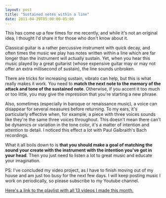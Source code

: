 ```yaml
---
layout: post
title: "Sustained notes within a line"
date: 2011-04-29T05:00:00-05:00
---
```


This has come up a few times for me recently, and while it's not an original idea, I thought I'd share it for those who don't know about it.


Classical guitar is a rather percussive instrument with quick decay, and often times the music we play has notes written within a line which are far longer than the instrument will actually sustain. Yet, when you hear this music played by a great guitarist (whose expensive guitar may or may not offer an extra millisecond of sustain), the line sounds unbroken.


There are tricks for increasing sustain, vibrato can help, but this is what really makes it work. You need to **match the next note to the memory of the attack and tone of the sustained note**. Otherwise, if you accent it too much or too little, you may give the impression that you're starting a new phrase.


Also, sometimes (especially in baroque or renaissance music), a voice can disappear for several measures before returning. To my ears, it's particularly effective when, for example, a piece with three voices sounds like they're the same three voices throughout. This doesn't mean there can't be dynamics or variation in the tone color, it's a matter of intention and attention to detail. I noticed this effect a lot with Paul Galbraith's Bach recordings.


What it all boils down to is **that you should make a goal of matching the sound your create with the instrument with the intention you've got in your head**. Then you just need to listen a lot to great music and educate your imagination.


PS: I've concluded my video project, as I have to finish moving out of my house and am just too busy for the next few days. I will keep posting music I work on periodically, so please subscribe to my Youtube channel.


<a href="http://www.youtube.com/view_play_list?p=CCBF8167D9AD5621">Here's a link to the playlist with all 13 videos I made this month.</a>

